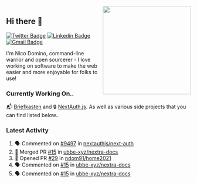 <img align="right" src="https://user-images.githubusercontent.com/7415984/172472491-91b16eac-fa22-4ecf-92df-d687139fd1f9.gif" width="240" />

## Hi there 👋

[![Twitter Badge](https://img.shields.io/badge/-@ndom91-1ca0f1?style=flat-square&labelColor=1ca0f1&logo=twitter&logoColor=white&link=https://twitter.com/ndom91)](https://twitter.com/ndom91) [![Linkedin Badge](https://img.shields.io/badge/-ndom91-blue?style=flat-square&logo=Linkedin&logoColor=white&link=https://www.linkedin.com/in/ndom91/)](https://www.linkedin.com/in/ndom91/) [![Gmail Badge](https://img.shields.io/badge/-yo@ndo.dev-c14438?style=flat-square&logo=mail.ru&logoColor=white&link=mailto:yo@ndo.dev)](mailto:yo@ndo.dev)

I'm Nico Domino, command-line warrior and open sourcerer - I love working on software to make the web easier and more enjoyable for folks to use! 

### Currently Working On..

📬 [Briefkasten](https://briefkastenhq.com) and 🔒 [NextAuth.js](https://github.com/nextauthjs/next-auth). As well as various side projects that you can find listed below..

<!--START_SECTION_PROFILE_VIEWS:readme-info-->
<!--END_SECTION_PROFILE_VIEWS:readme-info-->

<!--START_SECTION_DAILY_COMMIT:readme-info-->
<!--END_SECTION_DAILY_COMMIT:readme-info-->

<!--START_SECTION_WEEKLY_COMMIT:readme-info-->
<!--END_SECTION_WEEKLY_COMMIT:readme-info-->

### Latest Activity

<!--START_SECTION:activity-->
1. 🗣 Commented on [#9497](https://github.com/nextauthjs/next-auth/pull/9497#issuecomment-1902169760) in [nextauthjs/next-auth](https://github.com/nextauthjs/next-auth)
2. 🎉 Merged PR [#15](https://github.com/ubbe-xyz/nextra-docs/pull/15) in [ubbe-xyz/nextra-docs](https://github.com/ubbe-xyz/nextra-docs)
3. 💪 Opened PR [#29](https://github.com/ndom91/home2021/pull/29) in [ndom91/home2021](https://github.com/ndom91/home2021)
4. 🗣 Commented on [#15](https://github.com/ubbe-xyz/nextra-docs/pull/15#issuecomment-1899514473) in [ubbe-xyz/nextra-docs](https://github.com/ubbe-xyz/nextra-docs)
5. 🗣 Commented on [#15](https://github.com/ubbe-xyz/nextra-docs/pull/15#issuecomment-1899501307) in [ubbe-xyz/nextra-docs](https://github.com/ubbe-xyz/nextra-docs)
<!--END_SECTION:activity-->

